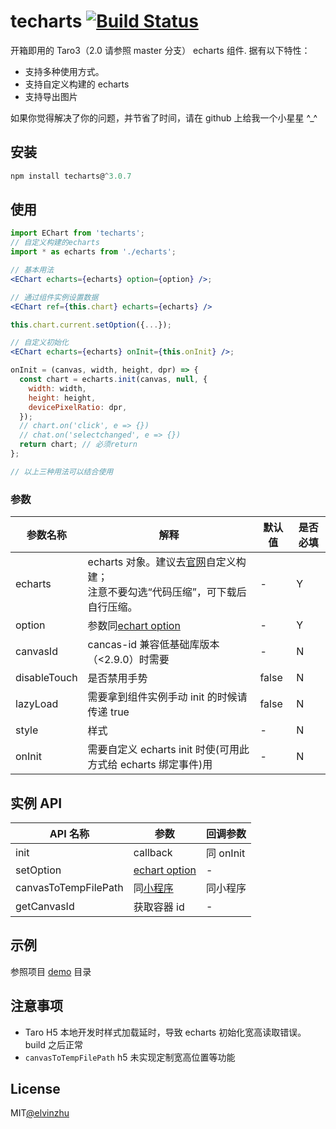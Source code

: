 # techarts [![Build Status](https://travis-ci.org/elvinzhu/techarts.svg?branch=taro3)](https://travis-ci.org/elvinzhu/techarts)

开箱即用的 Taro3（2.0 请参照 master 分支） echarts 组件. 据有以下特性：

- 支持多种使用方式。
- 支持自定义构建的 echarts
- 支持导出图片

如果你觉得解决了你的问题，并节省了时间，请在 github 上给我一个小星星 ^\_^

## 安装

```javascript
npm install techarts@^3.0.7

```

## 使用

```jsx
import EChart from 'techarts';
// 自定义构建的echarts
import * as echarts from './echarts';

// 基本用法
<EChart echarts={echarts} option={option} />;

// 通过组件实例设置数据
<EChart ref={this.chart} echarts={echarts} />

this.chart.current.setOption({...});

// 自定义初始化
<EChart echarts={echarts} onInit={this.onInit} />;

onInit = (canvas, width, height, dpr) => {
  const chart = echarts.init(canvas, null, {
    width: width,
    height: height,
    devicePixelRatio: dpr,
  });
  // chart.on('click', e => {})
  // chat.on('selectchanged', e => {})
  return chart; // 必须return
};

// 以上三种用法可以结合使用
```

### 参数

| 参数名称     | 解释                                                                                                                             | 默认值 | 是否必填 |
| ------------ | -------------------------------------------------------------------------------------------------------------------------------- | ------ | -------- |
| echarts      | echarts 对象。建议去[官网](https://www.echartsjs.com/zh/builder.html)自定义构建；<br/>注意不要勾选“代码压缩”，可下载后自行压缩。 | -      | Y        |
| option       | 参数同[echart option](https://echarts.apache.org/zh/option.html#title)                                                           | -      | Y        |
| canvasId     | cancas-id 兼容低基础库版本（<2.9.0）时需要                                                                                       | -      | N        |
| disableTouch | 是否禁用手势                                                                                                                     | false  | N        |
| lazyLoad     | 需要拿到组件实例手动 init 的时候请传递 true                                                                                      | false  | N        |
| style        | 样式                                                                                                                             | -      | N        |
| onInit       | 需要自定义 echarts init 时使(可用此方式给 echarts 绑定事件)用                                                                    | -      | N        |

## 实例 API

| API 名称             | 参数                                                                                                 | 回调参数  |
| -------------------- | ---------------------------------------------------------------------------------------------------- | --------- |
| init                 | callback                                                                                             | 同 onInit |
| setOption            | [echart option](https://echarts.apache.org/zh/option.html#title)                                     | -         |
| canvasToTempFilePath | 同[小程序](https://developers.weixin.qq.com/miniprogram/dev/api/canvas/wx.canvasToTempFilePath.html) | 同小程序  |
| getCanvasId          | 获取容器 id                                                                                          | -         |

## 示例

参照项目 [demo](https://github.com/elvinzhu/techarts/blob/master/demo/src/pages/index/index.jsx) 目录

## 注意事项

- Taro H5 本地开发时样式加载延时，导致 echarts 初始化宽高读取错误。build 之后正常
- `canvasToTempFilePath` h5 未实现定制宽高位置等功能

## License

MIT[@elvinzhu](https://github.com/elvinzhu)
